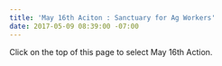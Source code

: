 ```yaml
---
title: 'May 16th Aciton : Sanctuary for Ag Workers'
date: 2017-05-09 08:39:00 -07:00
---
```


Click on the top of this page to select May 16th Action.